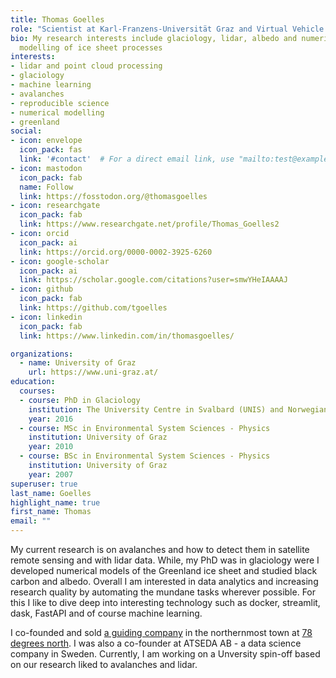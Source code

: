 ```yaml
---
title: Thomas Goelles
role: "Scientist at Karl-Franzens-Universität Graz and Virtual Vehicle Research "
bio: My research interests include glaciology, lidar, albedo and numerical
  modelling of ice sheet processes
interests:
- lidar and point cloud processing
- glaciology
- machine learning
- avalanches
- reproducible science
- numerical modelling
- greenland
social:
- icon: envelope
  icon_pack: fas
  link: '#contact'  # For a direct email link, use "mailto:test@example.org".
- icon: mastodon
  icon_pack: fab
  name: Follow
  link: https://fosstodon.org/@thomasgoelles
- icon: researchgate
  icon_pack: fab
  link: https://www.researchgate.net/profile/Thomas_Goelles2
- icon: orcid
  icon_pack: ai
  link: https://orcid.org/0000-0002-3925-6260
- icon: google-scholar
  icon_pack: ai
  link: https://scholar.google.com/citations?user=smwYHeIAAAAJ
- icon: github
  icon_pack: fab
  link: https://github.com/tgoelles
- icon: linkedin
  icon_pack: fab
  link: https://www.linkedin.com/in/thomasgoelles/

organizations:
  - name: University of Graz
    url: https://www.uni-graz.at/
education:
  courses:
  - course: PhD in Glaciology
    institution: The University Centre in Svalbard (UNIS) and Norwegian University of Life Sciences
    year: 2016
  - course: MSc in Environmental System Sciences - Physics
    institution: University of Graz
    year: 2010
  - course: BSc in Environmental System Sciences - Physics
    institution: University of Graz
    year: 2007
superuser: true
last_name: Goelles
highlight_name: true
first_name: Thomas
email: ""
---
```


My current research is on avalanches and how to detect them in satellite remote sensing and with lidar data. While, my PhD was in glaciology were I developed numerical models of the Greenland ice sheet and studied black carbon and albedo. Overall I am interested in data analytics and increasing research quality by automating the mundane tasks wherever possible. For this I like to dive deep into interesting technology such as docker, streamlit, dask, FastAPI and of course machine learning.


I co-founded and sold [a guiding company](http://fatbikespitsbergen.com) in the northernmost town at [78 degrees north](https://en.wikipedia.org/wiki/Longyearbyen). I was also a co-founder at ATSEDA AB - a data science company in Sweden. Currently, I am working on a Unversity spin-off based on our research liked to avalanches and lidar.

